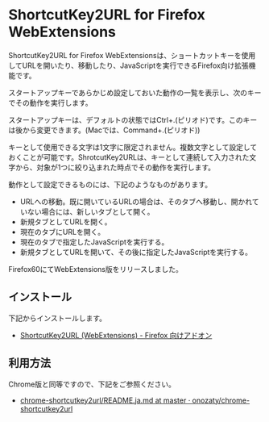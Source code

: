 ﻿# ShortcutKey2URL for Firefox WebExtensions

ShortcutKey2URL for Firefox WebExtensionsは、ショートカットキーを使用してURLを開いたり、移動したり、JavaScriptを実行できるFirefox向け拡張機能です。

スタートアップキーであらかじめ設定しておいた動作の一覧を表示し、次のキーでその動作を実行します。

スタートアップキーは、デフォルトの状態ではCtrl+.(ピリオド)です。このキーは後から変更できます。(Macでは、Command+.(ピリオド))

キーとして使用できる文字は1文字に限定されません。複数文字として設定しておくことが可能です。ShrotcutKey2URLは、キーとして連続して入力された文字から、対象が1つに絞り込まれた時点でその動作を実行します。

動作として設定できるものには、下記のようなものがあります。

* URLへの移動。既に開いているURLの場合は、そのタブへ移動し、開かれていない場合には、新しいタブとして開く。
* 新規タブとしてURLを開く。
* 現在のタブにURLを開く。
* 現在のタブで指定したJavaScriptを実行する。
* 新規タブとしてURLを開いて、その後に指定したJavaScriptを実行する。

Firefox60にてWebExtensions版をリリースしました。

## インストール

下記からインストールします。

* [ShortcutKey2URL \(WebExtensions\) \- Firefox 向けアドオン](https://addons.mozilla.org/ja/firefox/addon/shortcutkey2url/)

## 利用方法

Chrome版と同等ですので、下記をご参照ください。

* [chrome\-shortcutkey2url/README\.ja\.md at master · onozaty/chrome\-shortcutkey2url](https://github.com/onozaty/chrome-shortcutkey2url/blob/master/README.ja.md)

